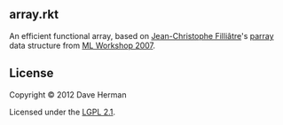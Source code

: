 ## array.rkt

An efficient functional array, based on
[Jean-Christophe Filliâtre](http://www.lri.fr/~filliatr/puf/)'s
[parray](http://www.lri.fr/~filliatr/ftp/ocaml/ds/parray.ml.html) data structure
from [ML Workshop 2007](http://www.lri.fr/~filliatr/ftp/publis/puf-wml07.ps).

## License

Copyright © 2012 Dave Herman

Licensed under the [LGPL 2.1](http://www.gnu.org/licenses/lgpl-2.1.html).
